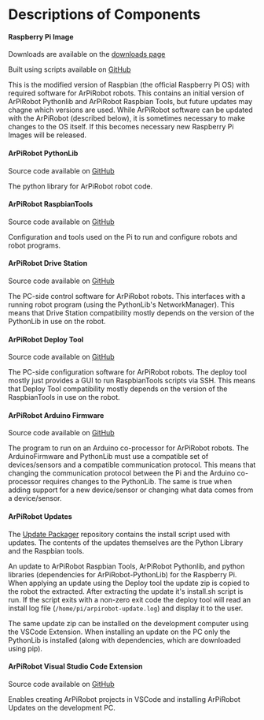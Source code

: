 # Descriptions of Components

#### **Raspberry Pi Image**
Downloads are available on the [downloads page](../downloads.md)

Built using scripts available on [GitHub](https://github.com/MB3hel/ArPiRobot-ImageScripts)

This is the modified version of Raspbian (the official Raspberry Pi OS) with required software for ArPiRobot robots. This contains an initial version of ArPiRobot Pythonlib and ArPiRobot Raspbian Tools, but future updates may chagne which versions are used. While ArPiRobot software can be updated with the ArPiRobot (described below), it is sometimes necessary to make changes to the OS itself. If this becomes necessary new Raspberry Pi Images will be released.

#### **ArPiRobot PythonLib**
Source code available on [GitHub](https://github.com/MB3hel/ArPiRobot-PythonLib)

The python library for ArPiRobot robot code.

#### **ArPiRobot RaspbianTools**
Source code available on [GitHub](https://github.com/MB3hel/ArPiRobot-RaspbianTools)

Configuration and tools used on the Pi to run and configure robots and robot programs.


#### **ArPiRobot Drive Station**
Source code available on [GitHub](https://github.com/MB3hel/ArPiRobot-DriveStation)

The PC-side control software for ArPiRobot robots. This interfaces with a running robot program (using the PythonLib's NetworkManager). This means that Drive Station compatibility mostly depends on the version of the PythonLib in use on the robot.


#### **ArPiRobot Deploy Tool**
Source code available on [GitHub](https://github.com/MB3hel/ArPiRobot-DeployTool)

The PC-side configuration software for ArPiRobot robots. The deploy tool mostly just provides a GUI to run RaspbianTools scripts via SSH. This means that Deploy Tool compatibility mostly depends on the version of the RaspbianTools in use on the robot.


#### **ArPiRobot Arduino Firmware**
Source code available on [GitHub](https://github.com/MB3hel/ArPiRobot-ArduinoFirmware)

The program to run on an Arduino co-processor for ArPiRobot robots. The ArduinoFirmware and PythonLib must use a compatible set of devices/sensors and a compatible communication protocol. This means that changing the communication protocol between the Pi and the Arduino co-processor requires changes to the PythonLib. The same is true when adding support for a new device/sensor or changing what data comes from a device/sensor.

#### **ArPiRobot Updates**
The [Update Packager](https://github.com/MB3hel/ArPiRobot-UpdatePackager) repository contains the install script used with updates. The contents of the updates themselves are the Python Library and the Raspbian tools.

An update to ArPiRobot Raspbian Tools, ArPiRobot Pythonlib, and python libraries (dependencies for ArPiRobot-PythonLib) for the Raspberry Pi. When applying an update using the Deploy tool the update zip is copied to the robot the extracted. After extracting the update it's install.sh script is run. If the script exits with a non-zero exit code the deploy tool will read an install log file (`/home/pi/arpirobot-update.log`) and display it to the user.

The same update zip can be installed on the development computer using the VSCode Extension. When installing an update on the PC only the PythonLib is installed (along with dependencies, which are downloaded using pip).

#### **ArPiRobot Visual Studio Code Extension**

Source code available on [GitHub](https://github.com/MB3hel/ArPiRobot-VSCodeExtension)

Enables creating ArPiRobot projects in VSCode and installing ArPiRobot Updates on the development PC.
